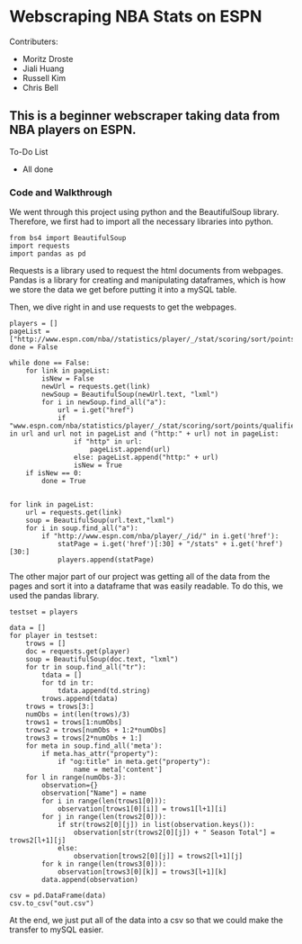 # Webscraping NBA Stats on ESPN

Contributers:
+ Moritz Droste
+ Jiali Huang
+ Russell Kim
+ Chris Bell

## This is a beginner webscraper taking data from NBA players on ESPN.

To-Do List
+ All done


### Code and Walkthrough

We went through this project using python and the BeautifulSoup library. Therefore, we first had to import all the necessary libraries into python.

```
from bs4 import BeautifulSoup
import requests
import pandas as pd
```

Requests is a library used to request the html documents from webpages. Pandas is a library for creating and manipulating dataframes, which is how we store the data we get before putting it into a mySQL table.

Then, we dive right in and use requests to get the webpages. 

```
players = []
pageList = ["http://www.espn.com/nba//statistics/player/_/stat/scoring/sort/points"]
done = False

while done == False:
    for link in pageList:
        isNew = False
        newUrl = requests.get(link)
        newSoup = BeautifulSoup(newUrl.text, "lxml")
        for i in newSoup.find_all("a"):
            url = i.get("href")
            if "www.espn.com/nba/statistics/player/_/stat/scoring/sort/points/qualified/false/count/" in url and url not in pageList and ("http:" + url) not in pageList:
                if "http" in url:   
                    pageList.append(url)
                else: pageList.append("http:" + url)
                isNew = True
    if isNew == 0:
        done = True
            
    
for link in pageList:
    url = requests.get(link)
    soup = BeautifulSoup(url.text,"lxml")
    for i in soup.find_all("a"):
        if "http://www.espn.com/nba/player/_/id/" in i.get('href'):
            statPage = i.get('href')[:30] + "/stats" + i.get('href')[30:]
            players.append(statPage)
```

The other major part of our project was getting all of the data from the pages and sort it into a dataframe that was easily readable. To do this, we used the pandas library. 

```
testset = players

data = []
for player in testset:
    trows = []
    doc = requests.get(player)
    soup = BeautifulSoup(doc.text, "lxml")
    for tr in soup.find_all("tr"):
        tdata = []
        for td in tr:
            tdata.append(td.string)
        trows.append(tdata)
    trows = trows[3:]
    numObs = int(len(trows)/3)
    trows1 = trows[1:numObs]
    trows2 = trows[numObs + 1:2*numObs]
    trows3 = trows[2*numObs + 1:]
    for meta in soup.find_all('meta'):
        if meta.has_attr("property"):
            if "og:title" in meta.get("property"):
                name = meta['content']
    for l in range(numObs-3):
        observation={}
        observation["Name"] = name
        for i in range(len(trows1[0])):
            observation[trows1[0][i]] = trows1[l+1][i]
        for j in range(len(trows2[0])):
            if str(trows2[0][j]) in list(observation.keys()):
                observation[str(trows2[0][j]) + " Season Total"] = trows2[l+1][j]
            else:
                observation[trows2[0][j]] = trows2[l+1][j]
        for k in range(len(trows3[0])):
            observation[trows3[0][k]] = trows3[l+1][k]
        data.append(observation)

csv = pd.DataFrame(data)
csv.to_csv("out.csv")
```

At the end, we just put all of the data into a csv so that we could make the transfer to mySQL easier. 
